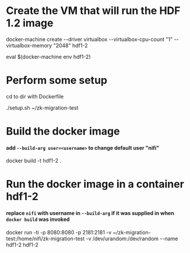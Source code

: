 # Create the VM that will run the HDF 1.2 image
docker-machine create --driver virtualbox --virtualbox-cpu-count "1" --virtualbox-memory "2048" hdf1-2

eval $(docker-machine env hdf1-2)

# Perform some setup
cd to dir with Dockerfile

./setup.sh ~/zk-migration-test

# Build the docker image
#### add `--build-arg user=<username>` to change default user "nifi"
docker build -t hdf1-2 .

# Run the docker image in a container **hdf1-2**
#### replace `nifi` with username in `--build-arg` if it was supplied in when `docker build` was invoked
docker run -ti -p 8080:8080 -p 2181:2181 -v ~/zk-migration-test:/home/nifi/zk-migration-test -v /dev/urandom:/dev/random --name hdf1-2 hdf1-2
